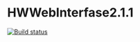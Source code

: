 # HWWebInterfase2.1.1
[![Build status](https://ci.appveyor.com/api/projects/status/1ke5bv407of8o1kj?svg=true)](https://ci.appveyor.com/project/Pavel-Ole/hwwebinterfase2-1-1)
